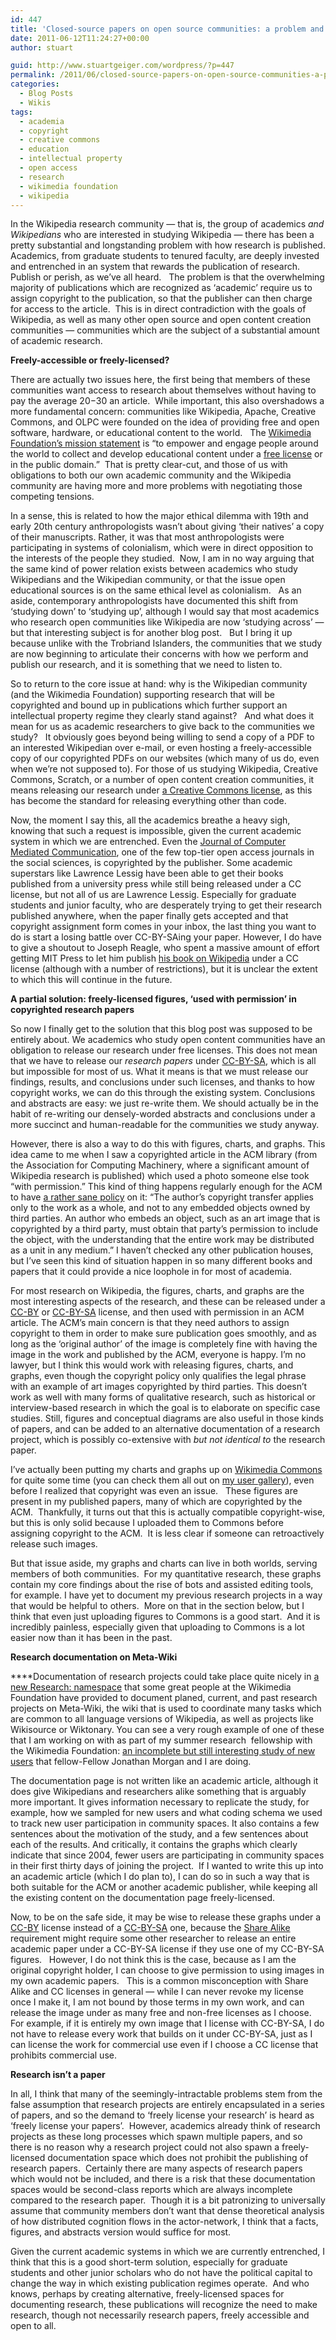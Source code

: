 ```yaml
---
id: 447
title: 'Closed-source papers on open source communities: a problem and a partial solution'
date: 2011-06-12T11:24:27+00:00
author: stuart

guid: http://www.stuartgeiger.com/wordpress/?p=447
permalink: /2011/06/closed-source-papers-on-open-source-communities-a-problem-and-a-partial-solution/
categories:
  - Blog Posts
  - Wikis
tags:
  - academia
  - copyright
  - creative commons
  - education
  - intellectual property
  - open access
  - research
  - wikimedia foundation
  - wikipedia
---
```

In the Wikipedia research community &#8212; that is, the group of academics _and Wikipedians_ who are interested in studying Wikipedia &#8212; there has been a pretty substantial and longstanding problem with how research is published. Academics, from graduate students to tenured faculty, are deeply invested and entrenched in an system that rewards the publication of research. Publish or perish, as we&#8217;ve all heard.   The problem is that the overwhelming majority of publications which are recognized as &#8216;academic&#8217; require us to assign copyright to the publication, so that the publisher can then charge for access to the article.  This is in direct contradiction with the goals of Wikipedia, as well as many other open source and open content creation communities &#8212; communities which are the subject of a substantial amount of academic research.

<!--more-->

**Freely-accessible or freely-licensed?**

There are actually two issues here, the first being that members of these communities want access to research about themselves without having to pay the average $20-$30 an article.  While important, this also overshadows a more fundamental concern: communities like Wikipedia, Apache, Creative Commons, and OLPC were founded on the idea of providing free and open software, hardware, or educational content to the world.   The [Wikimedia Foundation&#8217;s mission statement](http://wikimediafoundation.org/wiki/Mission_statement) is &#8220;to empower and engage people around the world to collect and develop educational content under a [free license](http://en.wikipedia.org/wiki/en:free_content "w:en:free content") or in the public domain.&#8221;  That is pretty clear-cut, and those of us with obligations to both our own academic community and the Wikipedia community are having more and more problems with negotiating those competing tensions.

In a sense, this is related to how the major ethical dilemma with 19th and early 20th century anthropologists wasn&#8217;t about giving &#8216;their natives&#8217; a copy of their manuscripts. Rather, it was that most anthropologists were participating in systems of colonialism, which were in direct opposition to the interests of the people they studied.  Now, I am in no way arguing that the same kind of power relation exists between academics who study Wikipedians and the Wikipedian community, or that the issue open educational sources is on the same ethical level as colonialism.   As an aside, contemporary anthropologists have documented this shift from &#8216;studying down&#8217; to &#8216;studying up&#8217;, although I would say that most academics who research open communities like Wikipedia are now &#8216;studying across&#8217; &#8212; but that interesting subject is for another blog post.   But I bring it up because unlike with the Trobriand Islanders, the communities that we study are now beginning to articulate their concerns with how we perform and publish our research, and it is something that we need to listen to.

So to return to the core issue at hand: why is the Wikipedian community (and the Wikimedia Foundation) supporting research that will be copyrighted and bound up in publications which further support an intellectual property regime they clearly stand against?   And what does it mean for us as academic researchers to give back to the communities we study?   It obviously goes beyond being willing to send a copy of a PDF to an interested Wikipedian over e-mail, or even hosting a freely-accessible copy of our copyrighted PDFs on our websites (which many of us do, even when we&#8217;re not supposed to). For those of us studying Wikipedia, Creative Commons, Scratch, or a number of open content creation communities, it means releasing our research under [a Creative Commons license](http://creativecommons.org/licenses/), as this has become the standard for releasing everything other than code.

Now, the moment I say this, all the academics breathe a heavy sigh, knowing that such a request is impossible, given the current academic system in which we are entrenched. Even the [Journal of Computer Mediated Communication](http://onlinelibrary.wiley.com/journal/10.1111/(ISSN)1083-6101), one of the few top-tier open access journals in the social sciences, is copyrighted by the publisher. Some academic superstars like Lawrence Lessig have been able to get their books published from a university press while still being released under a CC license, but not all of us are Lawrence Lessig. Especially for graduate students and junior faculty, who are desperately trying to get their research published anywhere, when the paper finally gets accepted and that copyright assignment form comes in your inbox, the last thing you want to do is start a losing battle over CC-BY-SAing your paper. However, I do have to give a shoutout to Joseph Reagle, who spent a massive amount of effort getting MIT Press to let him publish [his book on Wikipedia](http://reagle.org/joseph/2010/gfc/) under a CC license (although with a number of restrictions), but it is unclear the extent to which this will continue in the future.

**A partial solution: freely-licensed figures, &#8216;used with permission&#8217; in copyrighted research papers**

So now I finally get to the solution that this blog post was supposed to be entirely about. We academics who study open content communities have an obligation to release our research under free licenses. This does not mean that we have to release our _research papers_ under [CC-BY-SA](http://creativecommons.org/licenses/by-sa/3.0/), which is all but impossible for most of us. What it means is that we must release our findings, results, and conclusions under such licenses, and thanks to how copyright works, we can do this through the existing system. Conclusions and abstracts are easy: we just re-write them. We should actually be in the habit of re-writing our densely-worded abstracts and conclusions under a more succinct and human-readable for the communities we study anyway.

However, there is also a way to do this with figures, charts, and graphs. This idea came to me when I saw a copyrighted article in the ACM library (from the Association for Computing Machinery, where a significant amount of Wikipedia research is published) which used a photo someone else took &#8220;with permission.&#8221; This kind of thing happens regularly enough for the ACM to have [a rather sane policy](http://www.acm.org/publications/policies/copyright_policy) on it: &#8220;The author&#8217;s copyright transfer applies only to the work as a whole, and not to any embedded objects owned by third parties. An author who embeds an object, such as an art image that is copyrighted by a third party, must obtain that party&#8217;s permission to include the object, with the understanding that the entire work may be distributed as a unit in any medium.&#8221; I haven&#8217;t checked any other publication houses, but I&#8217;ve seen this kind of situation happen in so many different books and papers that it could provide a nice loophole in for most of academia.

For most research on Wikipedia, the figures, charts, and graphs are the most interesting aspects of the research, and these can be released under a [CC-BY](http://creativecommons.org/licenses/by/3.0/) or [CC-BY-SA](http://creativecommons.org/licenses/by-sa/3.0/) license, and then used with permission in an ACM article. The ACM&#8217;s main concern is that they need authors to assign copyright to them in order to make sure publication goes smoothly, and as long as the &#8216;original author&#8217; of the image is completely fine with having the image in the work and published by the ACM, everyone is happy. I&#8217;m no lawyer, but I think this would work with releasing figures, charts, and graphs, even though the copyright policy only qualifies the legal phrase with an example of art images copyrighted by third parties. This doesn&#8217;t work as well with many forms of qualitative research, such as historical or interview-based research in which the goal is to elaborate on specific case studies. Still, figures and conceptual diagrams are also useful in those kinds of papers, and can be added to an alternative documentation of a research project, which is possibly co-extensive with _but not identical to_ the research paper.

I&#8217;ve actually been putting my charts and graphs up on [Wikimedia Commons](http://commons.wikimedia.org) for quite some time (you can check them all out on [my user gallery](http://commons.wikimedia.org/wiki/Special:ListFiles/Staeiou)), even before I realized that copyright was even an issue.   These figures are present in my published papers, many of which are copyrighted by the ACM.  Thankfully, it turns out that this is actually compatible copyright-wise, but this is only solid because I uploaded them to Commons before assigning copyright to the ACM.  It is less clear if someone can retroactively release such images.

But that issue aside, my graphs and charts can live in both worlds, serving members of both communities.  For my quantitative research, these graphs contain my core findings about the rise of bots and assisted editing tools, for example. I have yet to document my previous research projects in a way that would be helpful to others.  More on that in the section below, but I think that even just uploading figures to Commons is a good start.  And it is incredibly painless, especially given that uploading to Commons is a lot easier now than it has been in the past.

**Research documentation on Meta-Wiki**

****Documentation of research projects could take place quite nicely in [a new Research: namespace](http://meta.wikimedia.org/wiki/Research:Projects) that some great people at the Wikimedia Foundation have provided to document planed, current, and past research projects on Meta-Wiki, the wiki that is used to coordinate many tasks which are common to all language versions of Wikipedia, as well as projects like Wikisource or Wiktonary. You can see a very rough example of one of these that I am working on with as part of my summer research  fellowship with the Wikimedia Foundation: [an incomplete but still interesting study of new users](http://meta.wikimedia.org/wiki/Research:Alternative_lifecycles_of_new_users) that fellow-Fellow Jonathan Morgan and I are doing.

The documentation page is not written like an academic article, although it does give Wikipedians and researchers alike something that is arguably more important. It gives information necessary to replicate the study, for example, how we sampled for new users and what coding schema we used to track new user participation in community spaces. It also contains a few sentences about the motivation of the study, and a few sentences about each of the results. And critically, it contains the graphs which clearly indicate that since 2004, fewer users are participating in community spaces in their first thirty days of joining the project.  If I wanted to write this up into an academic article (which I do plan to), I can do so in such a way that is both suitable for the ACM or another academic publisher, while keeping all the existing content on the documentation page freely-licensed.

Now, to be on the safe side, it may be wise to release these graphs under a [CC-BY](http://creativecommons.org/licenses/by/3.0/) license instead of a [CC-BY-SA](http://creativecommons.org/licenses/by-sa/3.0/) one, because the [Share Alike](http://en.wikipedia.org/wiki/Share-alike) requirement might require some other researcher to release an entire academic paper under a CC-BY-SA license if they use one of my CC-BY-SA figures.   However, I do not think this is the case, because as I am the original copyright holder, I can choose to give permission to using images in my own academic papers.   This is a common misconception with Share Alike and CC licenses in general &#8212; while I can never revoke my license once I make it, I am not bound by those terms in my own work, and can release the image under as many free and non-free licenses as I choose.   For example, if it is entirely my own image that I license with CC-BY-SA, I do not have to release every work that builds on it under CC-BY-SA, just as I can license the work for commercial use even if I choose a CC license that prohibits commercial use.

**Research isn&#8217;t a paper**

In all, I think that many of the seemingly-intractable problems stem from the false assumption that research projects are entirely encapsulated in a series of papers, and so the demand to &#8216;freely license your research&#8217; is heard as &#8216;freely license your papers&#8217;.  However, academics already think of research projects as these long processes which spawn multiple papers, and so there is no reason why a research project could not also spawn a freely-licensed documentation space which does not prohibit the publishing of research papers.  Certainly there are many aspects of research papers which would not be included, and there is a risk that these documentation spaces would be second-class reports which are always incomplete compared to the research paper.  Though it is a bit patronizing to universally assume that community members don&#8217;t want that dense theoretical analysis of how distributed cognition flows in the actor-network, I think that a facts, figures, and abstracts version would suffice for most.

Given the current academic systems in which we are currently entrenched, I think that this is a good short-term solution, especially for graduate students and other junior scholars who do not have the political capital to change the way in which existing publication regimes operate.  And who knows, perhaps by creating alternative, freely-licensed spaces for documenting research, these publications will recognize the need to make research, though not necessarily research papers, freely accessible and open to all.